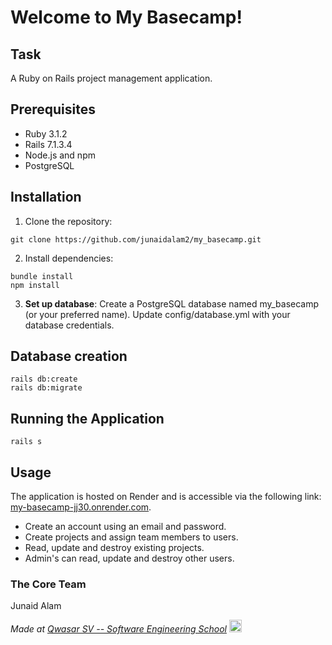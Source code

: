 # Welcome to My Basecamp!


## Task
A Ruby on Rails project management application.


## Prerequisites
* Ruby 3.1.2
* Rails 7.1.3.4
* Node.js and npm
* PostgreSQL


## Installation

1. Clone the repository:
```
git clone https://github.com/junaidalam2/my_basecamp.git
```

2. Install dependencies:
```
bundle install
npm install
```

3. **Set up database**: Create a PostgreSQL database named my_basecamp (or your preferred name). Update config/database.yml with your database credentials.

## Database creation

```
rails db:create
rails db:migrate
```

## Running the Application
```
rails s
```

## Usage

The application is hosted on Render and is accessible via the following link: <a href='https://my-basecamp-jj30.onrender.com'>my-basecamp-jj30.onrender.com</a>.

- Create an account using an email and password.
- Create projects and assign team members to users.
- Read, update and destroy existing projects.
- Admin's can read, update and destroy other users. 


### The Core Team

Junaid Alam

<span><i>Made at <a href='https://qwasar.io'>Qwasar SV -- Software Engineering School</a></i></span>
<span><img alt="Qwasar SV -- Software Engineering School's Logo" src='https://storage.googleapis.com/qwasar-public/qwasar-logo_50x50.png' width='20px'></span>
